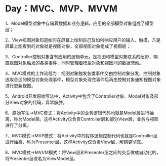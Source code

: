 # Day：MVC、MVP、MVVM
1、Model模型对象中存储着数据和业务逻辑，应用的全部模型对象组成了模型层；

2、View视图对象知道如何在屏幕上绘制自己及如何响应用户的输入、触摸，凡是屏幕上能看到的对象就是视图对象，全部视图对象组成了视图层；

3、Controller控制对象含有应用的逻辑单元，是视图和模型对象联系的纽带，响应视图对象触发的各类事件，同时管理着模型对象和视图间的数据流动。

4、MVC模式的工作流程为：视图对象触发各类事件交由控制对象分发，控制对象选取合适的模型对象处理事件，模型对象处理完事件后再由控制对象通知视图对象进行更新视图。

5、Android开发原始写法中，Activity中包含了Controller对象、Model对象及部分View对象的代码，异常臃肿。

6、原始写法->MVC模式：将Activity中的业务逻辑代码也就是Model层进行抽离，称为Model层。这样Activity仅负责Controller层和部分View层，业务与视图进行了分离。

7、MVC模式->MVP模式：将Activity中的程序逻辑控制代码也就是Controller层进行抽离，称为Presenter层，这样Activity仅负责View层，解耦更彻底。

8、MVC模式->MVVM模式：将View层和Presenter层之间的交互做成自动化的，将Presenter层改名为ViewModel层。